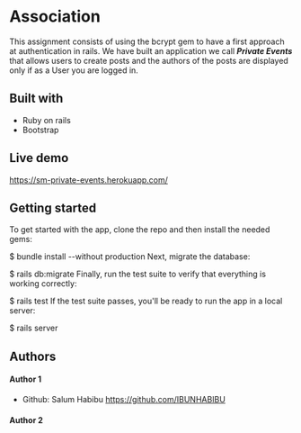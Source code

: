 # Association
This assignment consists of using the bcrypt gem to have a first approach at authentication in rails. We  have built an application we call ***Private Events*** that allows users to create posts and the authors of the posts are displayed only if as a User you are logged in.

## Built with 
* Ruby on rails
* Bootstrap

## Live demo
https://sm-private-events.herokuapp.com/
## Getting started
To get started with the app, clone the repo and then install the needed gems:

$ bundle install --without production Next, migrate the database:

$ rails db:migrate Finally, run the test suite to verify that everything is working correctly:

$ rails test If the test suite passes, you'll be ready to run the app in a local server:

$ rails server

## Authors
#### Author 1
* Github: Salum Habibu https://github.com/IBUNHABIBU 

#### Author 2 